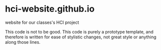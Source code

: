 # hci-website.github.io
website for our classes's HCI project

This code is not to be good. This code is purely a prototype template, and therefore is written for ease of stylistic changes, not great style or anything along those lines.